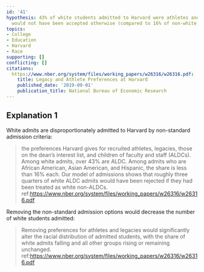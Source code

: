 ```yaml
---
id: '41'
hypothesis: 43% of white students admitted to Harvard were athletes and legacies and
  would not have been accepted otherwise (compared to 16% of non-white students)
topics:
- College
- Education
- Harvard
- Race
supporting: []
conflicting: []
citations:
  https://www.nber.org/system/files/working_papers/w26316/w26316.pdf:
    title: Legacy and Athlete Preferences at Harvard
    published_date: '2019-09-01'
    publication_title: National Bureau of Economic Research
---
```

## Explanation 1

White admits are disproportionately admitted to Harvard by non-standard admission criteria:

> the preferences Harvard gives for recruited athletes, legacies, those on the dean’s interest list, and children of faculty and staff (ALDCs). Among white admits, over 43% are ALDC. Among admits who are African American, Asian American, and Hispanic, the share is less than 16% each. Our model of admissions shows that roughly three quarters of white ALDC admits would have been rejected if they had been treated as white non-ALDCs.
> ref:https://www.nber.org/system/files/working_papers/w26316/w26316.pdf

Removing the non-standard admission options would decrease the number of white students admitted:

> Removing preferences for athletes and legacies would significantly alter the racial distribution of admitted students, with the share of white admits falling and all other groups rising or remaining unchanged.
> ref:https://www.nber.org/system/files/working_papers/w26316/w26316.pdf
